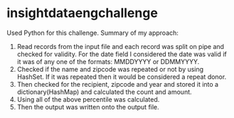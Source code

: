 # insightdataengchallenge
Used Python for this challenge.
Summary of my approach:
1. Read records from the input file and each record was split on pipe and checked for validity. For the date field I considered the date was valid if it was of any one of the formats: MMDDYYYY or DDMMYYYY.
2. Checked if the name and zipcode was repeated or not by using HashSet. If it was repeated then it would be considered a repeat donor.
3. Then checked for the recipient, zipcode and year and stored it into a dictionary(HashMap) and calculated the count and amount. 
4. Using all of the above percentile was calculated.
5. Then the output was written onto the output file.
